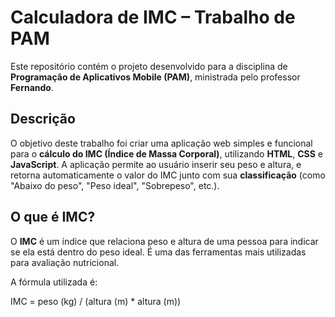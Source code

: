 # Calculadora de IMC – Trabalho de PAM

Este repositório contém o projeto desenvolvido para a disciplina de **Programação de Aplicativos Mobile (PAM)**, ministrada pelo professor **Fernando**.

## Descrição

O objetivo deste trabalho foi criar uma aplicação web simples e funcional para o **cálculo do IMC (Índice de Massa Corporal)**, utilizando **HTML**, **CSS** e **JavaScript**. A aplicação permite ao usuário inserir seu peso e altura, e retorna automaticamente o valor do IMC junto com sua **classificação** (como "Abaixo do peso", "Peso ideal", "Sobrepeso", etc.).

## O que é IMC?

O **IMC** é um índice que relaciona peso e altura de uma pessoa para indicar se ela está dentro do peso ideal. É uma das ferramentas mais utilizadas para avaliação nutricional.

A fórmula utilizada é:

IMC = peso (kg) / (altura (m) * altura (m))
